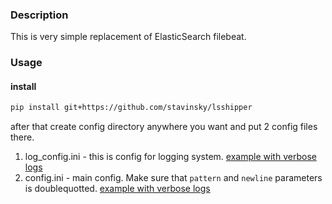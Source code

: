 ### Description

This is very simple replacement of ElasticSearch filebeat.

### Usage

#### install

```bash
pip install git+https://github.com/stavinsky/lsshipper
```
after that create config directory anywhere you want and put 2 config files there.

1. log_config.ini - this is config for logging system.
[example with verbose logs](../blob/master/example_config_folder/log_config.ini)
2. config.ini - main config. Make sure that `pattern` and `newline` parameters is doublequotted.
[example with verbose logs](../blob/master/example_config_folder/config.ini)
